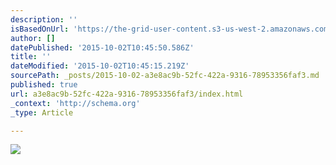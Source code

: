 ```yaml
---
description: ''
isBasedOnUrl: 'https://the-grid-user-content.s3-us-west-2.amazonaws.com/3ea39325-a6c2-411d-a3b5-d62af884f64b.jpg'
author: []
datePublished: '2015-10-02T10:45:50.586Z'
title: ''
dateModified: '2015-10-02T10:45:15.219Z'
sourcePath: _posts/2015-10-02-a3e8ac9b-52fc-422a-9316-78953356faf3.md
published: true
url: a3e8ac9b-52fc-422a-9316-78953356faf3/index.html
_context: 'http://schema.org'
_type: Article

---
```

![](https://the-grid-user-content.s3-us-west-2.amazonaws.com/3ea39325-a6c2-411d-a3b5-d62af884f64b.jpg)
